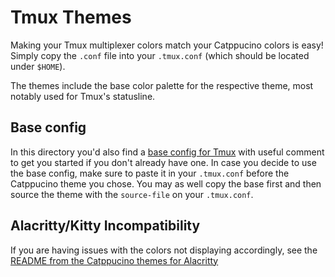 # Tmux Themes

Making your Tmux multiplexer colors match your Catppucino colors is easy! Simply copy the `.conf` file into your `.tmux.conf` (which should be located under `$HOME`).

The themes include the base color palette for the respective theme, most notably used for Tmux's statusline.

## Base config

In this directory you'd also find a [base config for Tmux](https://github.com/Pocco81/Catppuccino.nvim/blob/dev/extra/tmux/.tmux.conf) with useful comment to get you started if you don't already have one. In case you decide to use the base config, make sure to paste it in your `.tmux.conf` before the Catppucino theme you chose. You may as well copy the base first and then source the theme with the `source-file` on your `.tmux.conf`.

## Alacritty/Kitty Incompatibility

If you are having issues with the colors not displaying accordingly, see the [README from the Catppucino themes for Alacritty](https://github.com/Pocco81/Catppuccino.nvim/tree/main/extra/alacritty)
